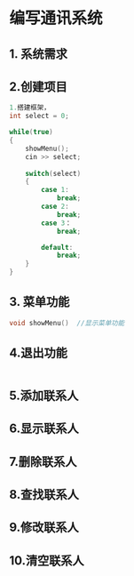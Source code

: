 # 编写通讯系统

## 1. 系统需求

## 2.创建项目

~~~C++
1.搭建框架，
int select = 0;

while(true)
{
    showMenu();
    cin >> select;
    
    switch(select)
    {
        case 1:
            break;
        case 2:
            break;
        case 3：
            break;

        default:
            break;
    }
}

~~~



## 3. 菜单功能

~~~C++
void showMenu()  //显示菜单功能
~~~

## 4.退出功能

~~~C++

~~~



## 5.添加联系人

## 6.显示联系人

## 7.删除联系人

## 8.查找联系人

## 9.修改联系人

## 10.清空联系人

